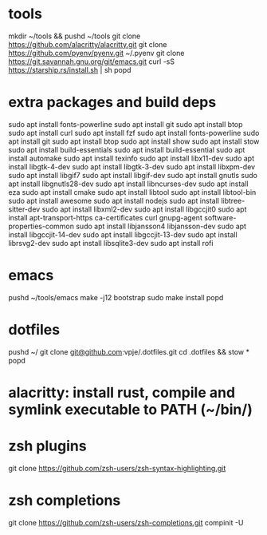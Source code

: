 # tools
mkdir ~/tools && pushd ~/tools
git clone https://github.com/alacritty/alacritty.git
git clone https://github.com/pyenv/pyenv.git ~/.pyenv
git clone https://git.savannah.gnu.org/git/emacs.git
curl -sS https://starship.rs/install.sh | sh
popd

# extra packages and build deps
sudo apt install fonts-powerline
sudo apt install git
sudo apt install btop
sudo apt install curl
sudo apt install fzf
sudo apt install fonts-powerline
sudo apt install git
sudo apt install btop
sudo apt install show
sudo apt install stow
sudo apt install build-essentials
sudo apt install build-essential
sudo apt install automake
sudo apt install texinfo
sudo apt install libx11-dev
sudo apt install libgtk-4-dev
sudo apt install libgtk-3-dev
sudo apt install libxpm-dev
sudo apt install libgif7
sudo apt install libgif-dev
sudo apt install gnutls
sudo apt install libgnutls28-dev
sudo apt install libncurses-dev
sudo apt install eza
sudo apt install cmake
sudo apt install libtool
sudo apt install libtool-bin
sudo apt install awesome
sudo apt install nodejs
sudo apt install libtree-sitter-dev
sudo apt install libxml2-dev
sudo apt install libgccjit0
sudo apt install apt-transport-https ca-certificates curl gnupg-agent software-properties-common
sudo apt install libjansson4 libjansson-dev
sudo apt install libgccjit-14-dev
sudo apt install libgccjit-13-dev
sudo apt install librsvg2-dev
sudo apt install libsqlite3-dev
sudo apt install rofi

# emacs
pushd ~/tools/emacs
make -j12 bootstrap
sudo make install
popd

# dotfiles
pushd ~/
git clone git@github.com:vpje/.dotfiles.git
cd .dotfiles && stow *
popd

# alacritty: install rust, compile and symlink executable to PATH (~/bin/)

# zsh plugins
git clone https://github.com/zsh-users/zsh-syntax-highlighting.git

# zsh completions
git clone https://github.com/zsh-users/zsh-completions.git
compinit -U
